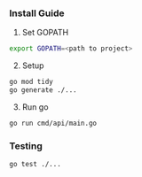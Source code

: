 ### Install Guide
1. Set GOPATH
```bash
export GOPATH=<path to project>
```
2. Setup
```bash
go mod tidy
go generate ./...
```
3. Run go
```bash
go run cmd/api/main.go
```

### Testing
```bash
go test ./...
```
